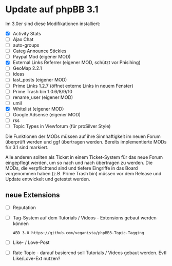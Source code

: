 # Update auf phpBB 3.1

Im 3.0er sind diese Modifikationen installiert:

* [x] Activity Stats
* [ ] Ajax Chat
* [ ] auto-groups
* [ ] Categ Announce Stickies
* [ ] Paypal Mod (eigener MOD)
* [x] External Links Referrer (eigener MOD, schützt vor Phisihing)
* [ ] GeoMap 2.2.1
* [ ] ideas
* [ ] last_posts (eigener MOD)
* [ ] Prime Links 1.2.7 (öffnet externe Links in neuem Fenster)
* [ ] Prime Trash bin 1.0.6/8/9/10
* [ ] rename_user (eigener MOD)
* [ ] umil
* [x] Whitelist (eigener MOD)
* [ ] Google Adsense (eigener MOD)
* [ ] rss
* [ ] Topic Types in Viewforum (für proSilver Style)

Die Funktionen der MODs müssen auf ihre Sinnhaftigkeit im neuen Forum überprüft werden und ggf übertragen werden.
Bereits implementierte MODs für 3.1 sind markiert.

Alle anderen sollten als Ticket in einem Ticket-System für das neue Forum eingepflegt werden, um so nach und nach übertragen zu werden. Die MODs, die verpflichtend sind und tiefere Eingriffe in das Board vorgenommen haben (z.B. Prime Trash bin) müssen vor dem Release und Update entwickelt und getestet werden.


## neue Extensions

* [ ] Reputation
* [ ] Tag-System auf dem Tutorials / Videos - Extensions gebaut werden können

      ABD 3.0 https://github.com/veganista/phpBB3-Topic-Tagging  

* [ ] Like- / Love-Post
* [ ] Rate Topic - darauf basierend soll Tutorials / Videos gebaut werden. Evtl Like/Love-Ext nutzen?
